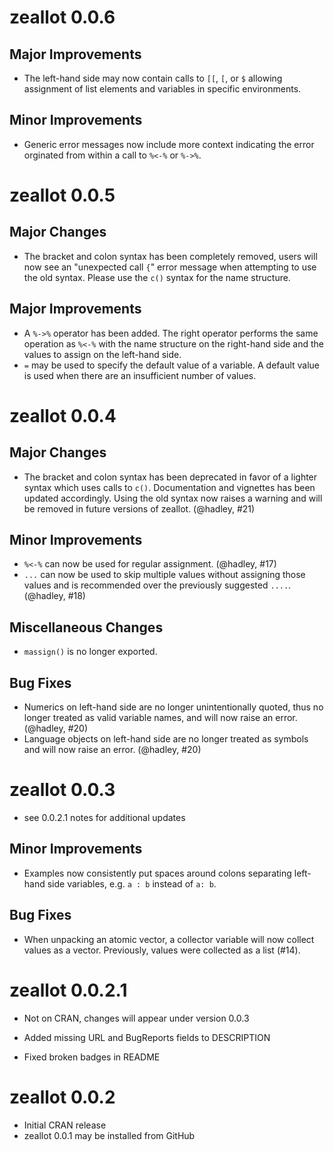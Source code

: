 # zeallot 0.0.6

## Major Improvements

* The left-hand side may now contain calls to `[[`, `[`, or `$` allowing
  assignment of list elements and variables in specific environments.
  
## Minor Improvements

* Generic error messages now include more context indicating the error orginated
  from within a call to `%<-%` or `%->%`.

# zeallot 0.0.5

## Major Changes

* The bracket and colon syntax has been completely removed, users will now see 
  an "unexpected call `{`" error message when attempting to use the old syntax.
  Please use the `c()` syntax for the name structure.

## Major Improvements

* A `%->%` operator has been added. The right operator performs the same
  operation as `%<-%` with the name structure on the right-hand side and
  the values to assign on the left-hand side.
* `=` may be used to specify the default value of a variable. A default value
  is used when there are an insufficient number of values.

# zeallot 0.0.4

## Major Changes

* The bracket and colon syntax has been deprecated in favor of a lighter syntax
  which uses calls to `c()`. Documentation and vignettes has been updated
  accordingly. Using the old syntax now raises a warning and will be removed in
  future versions of zeallot. (@hadley, #21)
  
## Minor Improvements

* `%<-%` can now be used for regular assignment. (@hadley, #17)
* `...` can now be used to skip multiple values without assigning those values
  and is recommended over the previously suggested `....`. (@hadley, #18)
  
## Miscellaneous Changes

* `massign()` is no longer exported.

## Bug Fixes

* Numerics on left-hand side are no longer unintentionally quoted, thus no
  longer treated as valid variable names, and will now raise an error. 
  (@hadley, #20)
* Language objects on left-hand side are no longer treated as symbols and will
  now raise an error. (@hadley, #20)

# zeallot 0.0.3

* see 0.0.2.1 notes for additional updates

## Minor Improvements

* Examples now consistently put spaces around colons separating left-hand side
  variables, e.g. `a : b` instead of `a: b`.

## Bug Fixes

* When unpacking an atomic vector, a collector variable will now collect values
  as a vector. Previously, values were collected as a list (#14). 

# zeallot 0.0.2.1

* Not on CRAN, changes will appear under version 0.0.3

* Added missing URL and BugReports fields to DESCRIPTION
* Fixed broken badges in README

# zeallot 0.0.2

* Initial CRAN release
* zeallot 0.0.1 may be installed from GitHub
